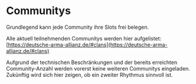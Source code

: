 # Communitys

Grundlegend kann jede Community ihre Slots frei belegen.

Alle aktuell teilnehmenden Communitys werden hier aufgelistet: [https://deutsche-arma-allianz.de/#clans](https://deutsche-arma-allianz.de/#clans)

Aufgrund der technischen Beschränkungen und der bereits erreichten Community-Anzahl werden vorerst keine weiteren Communitys eingeladen. Zukünftig wird sich hier zeigen, ob ein zweiter Rhythmus sinnvoll ist.
